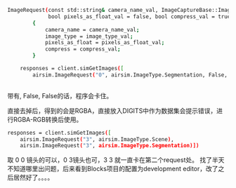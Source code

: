 

``` bash
ImageRequest(const std::string& camera_name_val, ImageCaptureBase::ImageType image_type_val, 
             bool pixels_as_float_val = false, bool compress_val = true)
        {
            camera_name = camera_name_val;
            image_type = image_type_val;
            pixels_as_float = pixels_as_float_val;
            compress = compress_val;
        }

    responses = client.simGetImages([
        airsim.ImageRequest("0", airsim.ImageType.Segmentation, False, False)])  #scene vision image in uncompressed RGBA array
		     
```
带有, False, False的话，程序会卡住。

直接去掉后，得到的会是RGBA，直接放入DIGITS中作为数据集会提示错误，进行RGBA-RGB转换后使用。
``` bash
responses = client.simGetImages([
    airsim.ImageRequest("3", airsim.ImageType.Scene),
    airsim.ImageRequest("3", airsim.ImageType.Segmentation)]) 	     
```
取 0 0 镜头的可以，0 3镜头也可，3 3 就一直卡在第二个request处。 找了半天不知道哪里出问题，后来看到Blocks项目的配置为development editor，改了之后居然好了。。。。



